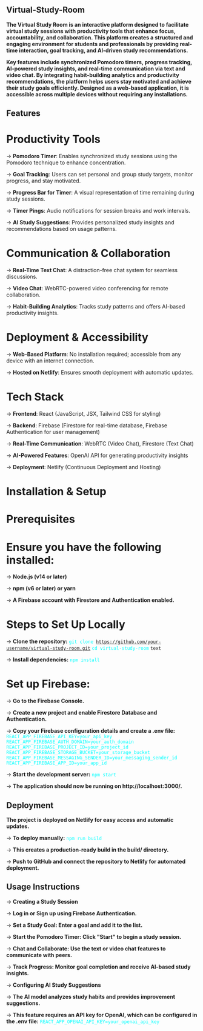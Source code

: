 ## Virtual-Study-Room 
**The Virtual Study Room is an interactive platform designed to facilitate virtual study sessions with productivity tools that enhance focus, accountability, and collaboration. This platform creates a structured and engaging environment for students and professionals by providing real-time interaction, goal tracking, and AI-driven study recommendations.**

**Key features include synchronized Pomodoro timers, progress tracking, AI-powered study insights, and real-time communication via text and video chat. By integrating habit-building analytics and productivity recommendations, the platform helps users stay motivated and achieve their study goals efficiently. Designed as a web-based application, it is accessible across multiple devices without requiring any installations.**

## Features
# Productivity Tools

-> **Pomodoro Timer**: Enables synchronized study sessions using the Pomodoro technique to enhance concentration.

-> **Goal Tracking**: Users can set personal and group study targets, monitor progress, and stay motivated.

-> **Progress Bar for Timer**: A visual representation of time remaining during study sessions.

-> **Timer Pings**: Audio notifications for session breaks and work intervals.

-> **AI Study Suggestions**: Provides personalized study insights and recommendations based on usage patterns.

# Communication & Collaboration

-> **Real-Time Text Chat**: A distraction-free chat system for seamless discussions.

-> **Video Chat**: WebRTC-powered video conferencing for remote collaboration.

-> **Habit-Building Analytics**: Tracks study patterns and offers AI-based productivity insights.

# Deployment & Accessibility

-> **Web-Based Platform**: No installation required; accessible from any device with an internet connection.

-> **Hosted on Netlify**: Ensures smooth deployment with automatic updates.

# Tech Stack

-> **Frontend**: React (JavaScript, JSX, Tailwind CSS for styling)

-> **Backend**: Firebase (Firestore for real-time database, Firebase Authentication for user management)

-> **Real-Time Communication**: WebRTC (Video Chat), Firestore (Text Chat)

-> **AI-Powered Features**: OpenAI API for generating productivity insights

-> **Deployment**: Netlify (Continuous Deployment and Hosting)


# Installation & Setup

# Prerequisites

# Ensure you have the following installed:

-> **Node.js (v14 or later)**

-> **npm (v6 or later) or yarn**

-> **A Firebase account with Firestore and Authentication enabled.**

# Steps to Set Up Locally

-> **Clone the repository:**
      <code style="color : cyan">git clone https://github.com/your-username/virtual-study-room.git</code>
     <code style="color : cyan">cd virtual-study-room</code>
     <code style="color : name_color">text</code>
      

-> **Install dependencies:**
      <code style="color : cyan">npm install</code>
     

# Set up Firebase:

-> **Go to the Firebase Console.**

-> **Create a new project and enable Firestore Database and Authentication.**

-> **Copy your Firebase configuration details and create a .env file:**
     <code style="color : cyan">
      REACT_APP_FIREBASE_API_KEY=your_api_key
      REACT_APP_FIREBASE_AUTH_DOMAIN=your_auth_domain
      REACT_APP_FIREBASE_PROJECT_ID=your_project_id
      REACT_APP_FIREBASE_STORAGE_BUCKET=your_storage_bucket
      REACT_APP_FIREBASE_MESSAGING_SENDER_ID=your_messaging_sender_id
      REACT_APP_FIREBASE_APP_ID=your_app_id</code>

-> **Start the development server:**
      <code style="color : cyan">npm start</code>
      

-> **The application should now be running on http://localhost:3000/.**


## Deployment

**The project is deployed on Netlify for easy access and automatic updates.**

-> **To deploy manually:**
    <code style="color : cyan">npm run build</code>
    

-> **This creates a production-ready build in the build/ directory.**

-> **Push to GitHub and connect the repository to Netlify for automated deployment.**

## Usage Instructions

-> **Creating a Study Session**

-> **Log in or Sign up using Firebase Authentication.**

-> **Set a Study Goal: Enter a goal and add it to the list.**

-> **Start the Pomodoro Timer: Click "Start" to begin a study session.**

-> **Chat and Collaborate: Use the text or video chat features to communicate with peers.**

-> **Track Progress: Monitor goal completion and receive AI-based study insights.**

-> **Configuring AI Study Suggestions**

-> **The AI model analyzes study habits and provides improvement suggestions.**

-> **This feature requires an API key for OpenAI, which can be configured in the .env file:**
<code style="color : cyan">REACT_APP_OPENAI_API_KEY=your_openai_api_key</code>
      




